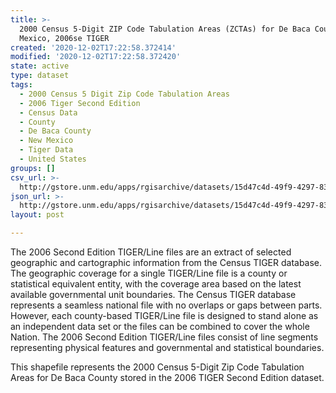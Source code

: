 ```yaml
---
title: >-
  2000 Census 5-Digit ZIP Code Tabulation Areas (ZCTAs) for De Baca County, New
  Mexico, 2006se TIGER
created: '2020-12-02T17:22:58.372414'
modified: '2020-12-02T17:22:58.372420'
state: active
type: dataset
tags:
  - 2000 Census 5 Digit Zip Code Tabulation Areas
  - 2006 Tiger Second Edition
  - Census Data
  - County
  - De Baca County
  - New Mexico
  - Tiger Data
  - United States
groups: []
csv_url: >-
  http://gstore.unm.edu/apps/rgisarchive/datasets/15d47c4d-49f9-4297-835a-a40da7511276/tgr2006se_deba_zcta500.derived.csv
json_url: >-
  http://gstore.unm.edu/apps/rgisarchive/datasets/15d47c4d-49f9-4297-835a-a40da7511276/tgr2006se_deba_zcta500.derived.json
layout: post

---
```

The 2006 Second Edition TIGER/Line files are an extract of selected geographic and cartographic information from the Census TIGER database.  The geographic coverage for a single TIGER/Line file is a county or statistical equivalent entity, with the coverage area based on the latest available governmental unit boundaries. The Census TIGER database represents a seamless national file with no overlaps or gaps between parts.  However, each county-based TIGER/Line file is designed to stand alone as an independent data set or the files can be combined to cover the whole Nation.  The 2006 Second Edition  TIGER/Line files consist of line segments representing physical features and governmental and statistical boundaries.  

This shapefile represents the 2000 Census 5-Digit Zip Code Tabulation Areas for De Baca County stored in the 2006 TIGER Second Edition dataset.
